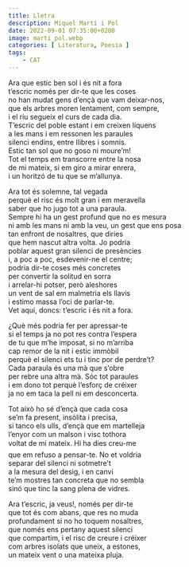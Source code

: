 ```yaml
---
title: Lletra
description: Miquel Martí i Pol
date: 2022-09-01 07:35:00+0200
image: marti_pol.webp
categories: [ Literatura, Poesia ]
tags:
    - CAT
---
```


Ara que estic ben sol i és nit a fora\
t’escric només per dir-te que les coses\
no han mudat gens d’ençà que vam deixar-nos,\
que els arbres moren lentament, com sempre,\
i el riu segueix el curs de cada dia.\
T’escric del poble estant i em creixen líquens\
a les mans i em ressonen les paraules\
silenci endins, entre llibres i somnis.\
Estic tan sol que no goso ni moure’m!\
Tot el temps em transcorre entre la nosa\
de mi mateix, si em giro a mirar enrera,\
i un horitzó de tu que se m’allunya.

Ara tot és solemne, tal vegada\
perquè el risc és molt gran i em meravella\
saber que ho jugo tot a una paraula.\
Sempre hi ha un gest profund que no es mesura\
ni amb les mans ni amb la veu, un gest que ens posa\
tan enfront de nosaltres, que diries\
que hem nascut altra volta. Jo podria\
poblar aquest gran silenci de presències\
i, a poc a poc, esdevenir-ne el centre;\
podria dir-te coses més concretes\
per convertir la solitud en sorra\
i arrelar-hi potser, però aleshores\
un vent de sal em malmetria els llavis\
i estimo massa l’oci de parlar-te.\
Vet aquí, doncs: t’escric i és nit a fora.

¿Què més podria fer per apressar-te\
si el temps ja no pot res contra l’espera\
de tu que m’he imposat, si no m’arriba\
cap remor de la nit i estic immòbil\
perquè el silenci ets tu i tinc por de perdre’t?\
Cada paraula és una mà que s’obre\
per rebre una altra mà. Sóc tot paraules\
i em dono tot perquè l’esforç de créixer\
ja no em taca la pell ni em desconcerta.

Tot això ho sé d’ençà que cada cosa\
se’m fa present, insòlita i precisa,\
si tanco els ulls, d’ençà que em martelleja\
l’enyor com un malson i visc tothora\
voltat de mi mateix. Hi ha dies &#151;creu-me&#151;\
que em refuso a pensar-te. No et voldria\
separar del silenci ni sotmetre’t\
a la mesura del desig, i en canvi\
te’m mostres tan concreta que no sembla\
sinó que tinc la sang plena de vidres.

Ara t’escric, ja veus!, només per dir-te\
que tot és com abans, que res no muda\
profundament si no ho toquem nosaltres,\
que només ens pertany aquest silenci\
que compartim, i el risc de creure i créixer\
com arbres isolats que uneix, a estones,\
un mateix vent o una mateixa pluja.
